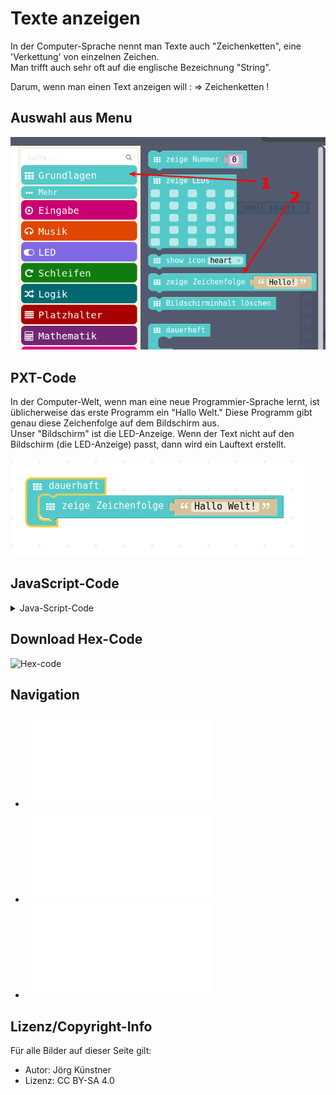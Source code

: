 # Texte anzeigen

In der Computer-Sprache nennt man Texte auch "Zeichenketten", eine 'Verkettung' von einzelnen Zeichen.  
Man trifft auch sehr oft auf die englische Bezeichnung "String".  

Darum, wenn man einen Text anzeigen will : => Zeichenketten !

## Auswahl aus Menu

![Menu-Auswahl](pics/ZeichenkettenMenu.png)

## PXT-Code

In der Computer-Welt, wenn man eine neue Programmier-Sprache lernt, ist üblicherweise das erste Programm ein "Hallo Welt."
Diese Programm gibt genau diese Zeichenfolge auf dem Bildschirm aus.  
Unser "Bildschirm" ist die LED-Anzeige.
Wenn der Text nicht auf den Bildschirm (die LED-Anzeige) passt, dann wird ein Lauftext erstellt.  

![Menu-Auswahl](pics/ZeichenkettenAnzeigen.png)

## JavaScript-Code

<details>
 <summary>Java-Script-Code</summary>

```js
basic.forever(() => {
    basic.showString("Hallo Welt!")
})
```
</details>

## Download Hex-Code

![Hex-code](code/mini-ZeichenketteAnzeigen.hex)


## Navigation


* ![Zurück](../01_04_Programm_Auf_Calliope_Laden/README.md)  
* ![Hoch zur Übersicht](../README.md)  
* ![Weiter ](../01_06_Zahlen_Anzeigen/README.md)



## Lizenz/Copyright-Info
Für alle Bilder auf dieser Seite gilt:

*  Autor: Jörg Künstner
* Lizenz: CC BY-SA 4.0